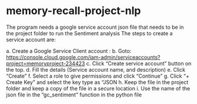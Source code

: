 # memory-recall-project-nlp
The program needs a google service account json file that needs to be in the project folder to run the Sentiment analysis
The steps to create a service account are:

a. Create a Google Service Client account :
b. Goto: https://console.cloud.google.com/iam-admin/serviceaccounts?project=memoryproject-234423
c. Click “Create service account” button on the top.
d. Fill the details (Service account name, and description)
e. Click “Create”
f. Select a role to give permissions and click “Continue”
g. Click “+ Create Key” and select the key type as “JSON
h. Keep the file in the project folder and keep a copy of the file in a secure location
i. Use the name of the json file in the “gc_sentiment” function in the python file
